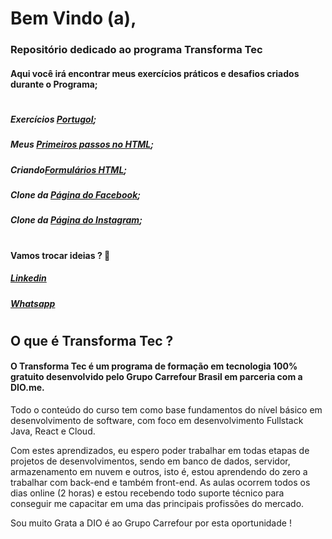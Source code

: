 # Bem Vindo (a),
### Repositório dedicado ao programa Transforma Tec
#### Aqui você irá encontrar meus exercícios práticos e desafios criados durante o Programa;
#
#####  Exercícios [Portugol](https://github.com/EsabelaLellis/Transforma-Tec/tree/main/Exercicios-Portugol);
#####  Meus [Primeiros passos no HTML](https://github.com/EsabelaLellis/Transforma-Tec/tree/main/Primeiros%20passos%20HTML);
#####  Criando[Formulários HTML](https://github.com/EsabelaLellis/Transforma-Tec/tree/main/Exercicios%20Formul%C3%A1rio); 
#####  Clone da [Página do Facebook](https://github.com/EsabelaLellis/Transforma-Tec/blob/main/aula-1304/aula-27-manha/html/login.html);
#####  Clone da [Página do Instagram](https://github.com/EsabelaLellis/Transforma-Tec/tree/main/Recriando%20Instagram%201804);  
#
#### Vamos trocar ideias ? :hugs:
##### [Linkedin](https://www.linkedin.com/in/esabela-lellis-b2b1299a/)
##### [Whatsapp](wa.me/5531989344231)
#
##  O que é Transforma Tec ?
####  O Transforma Tec é um programa de formação em tecnologia 100% gratuito desenvolvido pelo Grupo Carrefour Brasil em parceria com a DIO.me.
Todo o conteúdo do curso tem como base fundamentos do nível básico em desenvolvimento de software, com foco em desenvolvimento Fullstack Java, React e Cloud.

Com estes aprendizados, eu espero poder trabalhar em todas etapas de projetos de desenvolvimentos, sendo em banco de dados, servidor, armazenamento em nuvem e outros, isto é, estou aprendendo do zero a trabalhar com back-end e também front-end. 
As aulas ocorrem todos os dias online (2 horas) e estou recebendo todo suporte técnico para conseguir me capacitar em uma das principais profissões do mercado.

Sou muito Grata a DIO é ao Grupo Carrefour por esta oportunidade ! 
#
 



